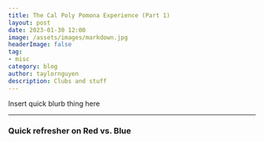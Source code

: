 ```yaml
---
title: The Cal Poly Pomona Experience (Part 1)
layout: post
date: 2023-01-30 12:00
image: /assets/images/markdown.jpg
headerImage: false
tag:
- misc
category: blog
author: taylornguyen
description: Clubs and stuff
---
```


Insert quick blurb thing here

---

### Quick refresher on Red vs. Blue